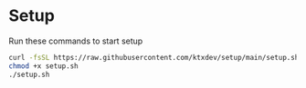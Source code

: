# Setup
Run these commands to start setup
``` bash
curl -fsSL https://raw.githubusercontent.com/ktxdev/setup/main/setup.sh -o setup.sh
chmod +x setup.sh
./setup.sh

 ```
